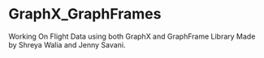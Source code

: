# GraphX_GraphFrames
Working On Flight Data using both GraphX and GraphFrame Library
Made by Shreya Walia and Jenny Savani.
